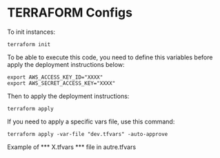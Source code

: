 # TERRAFORM Configs
To init instances:
```
terraform init
```

To be able to execute this code, you need to define this variables before apply the deployment instructions below:
```
export AWS_ACCESS_KEY_ID="XXXX"
export AWS_SECRET_ACCESS_KEY="XXXX"
```

Then to apply the deployment instructions:
```
terraform apply
```

If you need to apply a specific vars file, use this command:
```
terraform apply -var-file "dev.tfvars" -auto-approve
```

Example of *** X.tfvars *** file in autre.tfvars